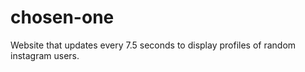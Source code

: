 # chosen-one
 Website that updates every 7.5 seconds to display profiles of random instagram users.
